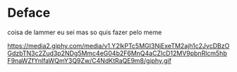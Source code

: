 # Deface
coisa de lammer eu sei mas so quis fazer pelo meme

https://media2.giphy.com/media/v1.Y2lkPTc5MGI3NjExeTM2ajh1c2JvcDBzOGdzbTN3c2Zud3p2NDg5Mmc4eG04b2F6MnQ4aCZlcD12MV9pbnRlcm5hbF9naWZfYnlfaWQmY3Q9Zw/C4NdKtRaQE9m8/giphy.gif
